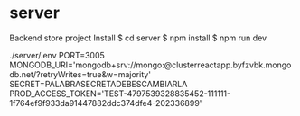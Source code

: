 # server

Backend store project
Install
$ cd server
$ npm install
$ npm run dev


./server/.env
PORT=3005
MONGODB_URI='mongodb+srv://mongo:<password>@clusterreactapp.byfzvbk.mongodb.net/?retryWrites=true&w=majority'
SECRET=PALABRASECRETADEBESCAMBIARLA
PROD_ACCESS_TOKEN='TEST-4797539328835452-111111-1f764ef9f933da91447882ddc374dfe4-202336899'
